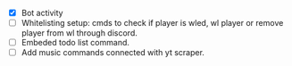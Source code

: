 - [x] Bot activity
- [ ] Whitelisting setup: cmds to check if player is wled, wl player or remove player from wl through discord.
- [ ] Embeded todo list command.
- [ ] Add music commands connected with yt scraper.
